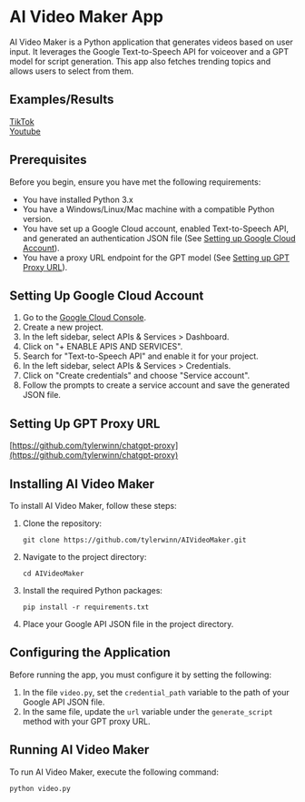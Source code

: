 # AI Video Maker App

AI Video Maker is a Python application that generates videos based on user input. It leverages the Google Text-to-Speech API for voiceover and a GPT model for script generation. This app also fetches trending topics and allows users to select from them.

## Examples/Results

[TikTok](https://www.tiktok.com/@tylerdoesthings2/video/7242107662530268459) </br>
[Youtube](https://www.youtube.com/watch?v=2ZVtaHbvU4I)

## Prerequisites

Before you begin, ensure you have met the following requirements:

- You have installed Python 3.x
- You have a Windows/Linux/Mac machine with a compatible Python version.
- You have set up a Google Cloud account, enabled Text-to-Speech API, and generated an authentication JSON file (See [Setting up Google Cloud Account](#setting-up-google-cloud-account)).
- You have a proxy URL endpoint for the GPT model (See [Setting up GPT Proxy URL](#setting-up-gpt-proxy-url)).

## Setting Up Google Cloud Account

1. Go to the [Google Cloud Console](https://console.cloud.google.com/).
2. Create a new project.
3. In the left sidebar, select APIs & Services > Dashboard.
4. Click on "+ ENABLE APIS AND SERVICES".
5. Search for "Text-to-Speech API" and enable it for your project.
6. In the left sidebar, select APIs & Services > Credentials.
7. Click on "Create credentials" and choose "Service account".
8. Follow the prompts to create a service account and save the generated JSON file.

## Setting Up GPT Proxy URL

[https://github.com/tylerwinn/chatgpt-proxy](https://github.com/tylerwinn/chatgpt-proxy)

## Installing AI Video Maker

To install AI Video Maker, follow these steps:

1. Clone the repository:
    ```
    git clone https://github.com/tylerwinn/AIVideoMaker.git
    ```
2. Navigate to the project directory:
    ```
    cd AIVideoMaker
    ```
3. Install the required Python packages:
    ```
    pip install -r requirements.txt
    ```
4. Place your Google API JSON file in the project directory.

## Configuring the Application

Before running the app, you must configure it by setting the following:

1. In the file `video.py`, set the `credential_path` variable to the path of your Google API JSON file.
2. In the same file, update the `url` variable under the `generate_script` method with your GPT proxy URL.

## Running AI Video Maker

To run AI Video Maker, execute the following command:
```
python video.py
```

